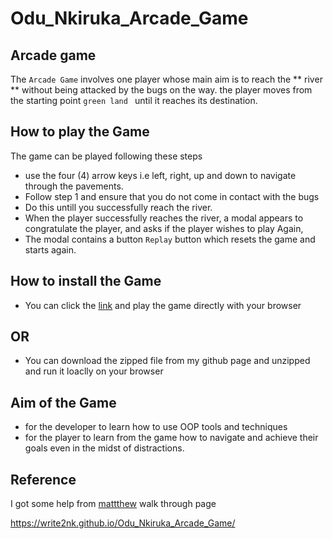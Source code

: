 # Odu_Nkiruka_Arcade_Game
## Arcade game  ##
The `Arcade Game` involves one player whose main aim is to reach the ** river ** without being attacked by the bugs on the way. the player moves from the starting point `green land ` until it reaches its destination.
## How to play the Game ##
The game can be played following these steps
- use the four (4) arrow keys i.e left, right, up and down to navigate through the pavements.
- Follow step 1 and ensure that you do not come in contact with the bugs
- Do this untill you successfully reach the river.
- When the player successfully reaches the river, a modal appears to congratulate the player, and asks if the player wishes to play Again,
- The modal contains a button  `Replay` button which resets the game and starts again.

## How to install the Game ##
- You can click the [link](https://write2nk.github.io/Odu_Nkiruka_Arcade_Game/) and play the game directly with your browser

## OR ##
- You can download the zipped file from my github page and unzipped and run it loaclly on your browser

## Aim of the Game ##
- for the developer to learn how to use OOP tools and techniques
- for the player to learn from the game how to navigate and achieve their goals even in the midst of distractions.

## Reference ##
I got some help from [mattthew](https://matthewcranford.com/arcade-game-walkthrough) walk through page

https://write2nk.github.io/Odu_Nkiruka_Arcade_Game/
